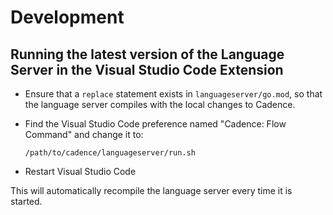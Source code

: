 # Development

## Running the latest version of the Language Server in the Visual Studio Code Extension

- Ensure that a `replace` statement exists in `languageserver/go.mod`, so that the language server compiles with the local changes to Cadence.

- Find the Visual Studio Code preference named "Cadence: Flow Command" and change it to:

  ```text
  /path/to/cadence/languageserver/run.sh
  ```

- Restart Visual Studio Code

This will automatically recompile the language server every time it is started.
